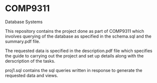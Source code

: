 # COMP9311
Database Systems

This repository contains the project done as part of COMP9311 which involves querying of the database as specified in the schema.sql and the summary.pdf file. 

The requested data is specified in the description.pdf file which specifies the guide to carrying out the project and set up details along with the derscription of the tasks.

proj1.sql contains the sql queries written in response to generate the requested data and views.
